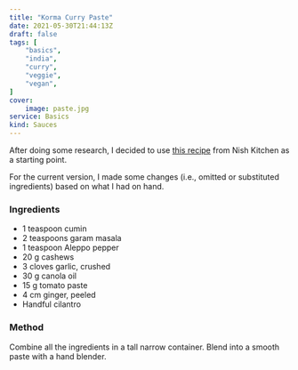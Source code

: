 ```yaml
---
title: "Korma Curry Paste"
date: 2021-05-30T21:44:13Z
draft: false
tags: [
    "basics",
    "india",
    "curry",
    "veggie",
    "vegan",
]
cover:
    image: paste.jpg
service: Basics
kind: Sauces
---
```


After doing some research, I decided to use [this recipe](https://nishkitchen.com/korma-paste/) from Nish Kitchen as a starting point.

For the current version, I made some changes (i.e., omitted or substituted ingredients) based on what I had on hand.

### Ingredients

* 1 teaspoon cumin
* 2 teaspoons garam masala
* 1 teaspoon Aleppo pepper
* 20 g cashews
* 3 cloves garlic, crushed
* 30 g canola oil
* 15 g tomato paste
* 4 cm ginger, peeled
* Handful cilantro

### Method

Combine all the ingredients in a tall narrow container. Blend into a smooth paste with a hand blender.

